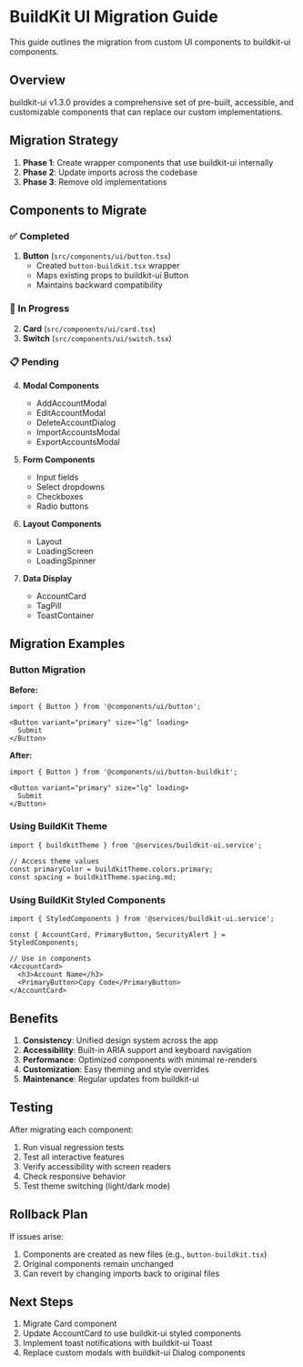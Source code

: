 # BuildKit UI Migration Guide

This guide outlines the migration from custom UI components to buildkit-ui components.

## Overview

buildkit-ui v1.3.0 provides a comprehensive set of pre-built, accessible, and customizable components that can replace our custom implementations.

## Migration Strategy

1. **Phase 1**: Create wrapper components that use buildkit-ui internally
2. **Phase 2**: Update imports across the codebase
3. **Phase 3**: Remove old implementations

## Components to Migrate

### ✅ Completed

1. **Button** (`src/components/ui/button.tsx`)
   - Created `button-buildkit.tsx` wrapper
   - Maps existing props to buildkit-ui Button
   - Maintains backward compatibility

### 🔄 In Progress

2. **Card** (`src/components/ui/card.tsx`)
3. **Switch** (`src/components/ui/switch.tsx`)

### 📋 Pending

4. **Modal Components**
   - AddAccountModal
   - EditAccountModal
   - DeleteAccountDialog
   - ImportAccountsModal
   - ExportAccountsModal

5. **Form Components**
   - Input fields
   - Select dropdowns
   - Checkboxes
   - Radio buttons

6. **Layout Components**
   - Layout
   - LoadingScreen
   - LoadingSpinner

7. **Data Display**
   - AccountCard
   - TagPill
   - ToastContainer

## Migration Examples

### Button Migration

**Before:**
```tsx
import { Button } from '@components/ui/button';

<Button variant="primary" size="lg" loading>
  Submit
</Button>
```

**After:**
```tsx
import { Button } from '@components/ui/button-buildkit';

<Button variant="primary" size="lg" loading>
  Submit
</Button>
```

### Using BuildKit Theme

```tsx
import { buildkitTheme } from '@services/buildkit-ui.service';

// Access theme values
const primaryColor = buildkitTheme.colors.primary;
const spacing = buildkitTheme.spacing.md;
```

### Using BuildKit Styled Components

```tsx
import { StyledComponents } from '@services/buildkit-ui.service';

const { AccountCard, PrimaryButton, SecurityAlert } = StyledComponents;

// Use in components
<AccountCard>
  <h3>Account Name</h3>
  <PrimaryButton>Copy Code</PrimaryButton>
</AccountCard>
```

## Benefits

1. **Consistency**: Unified design system across the app
2. **Accessibility**: Built-in ARIA support and keyboard navigation
3. **Performance**: Optimized components with minimal re-renders
4. **Customization**: Easy theming and style overrides
5. **Maintenance**: Regular updates from buildkit-ui

## Testing

After migrating each component:

1. Run visual regression tests
2. Test all interactive features
3. Verify accessibility with screen readers
4. Check responsive behavior
5. Test theme switching (light/dark mode)

## Rollback Plan

If issues arise:

1. Components are created as new files (e.g., `button-buildkit.tsx`)
2. Original components remain unchanged
3. Can revert by changing imports back to original files

## Next Steps

1. Migrate Card component
2. Update AccountCard to use buildkit-ui styled components
3. Implement toast notifications with buildkit-ui Toast
4. Replace custom modals with buildkit-ui Dialog components
